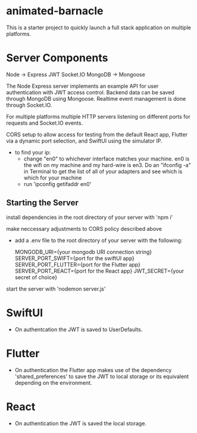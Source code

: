 # animated-barnacle

This is a starter project to quickly launch a full stack application on multiple platforms.  

# Server Components

Node -> Express
JWT
Socket.IO
MongoDB -> Mongoose

The Node Express server implements an example API for user authentication with JWT access control. Backend data can be saved through MongoDB using Mongoose. Realtime event management is done through Socket.IO.

For multiple platforms multiple HTTP servers listening on different ports for requests and Socket.IO events.

CORS setup to allow access for testing from the default React app, Flutter via a dynamic port selection, and SwiftUI using the simulator IP. 

* to find your ip:
    - change "en0" to whichever interface matches your machine. en0 is the wifi on my machine and my hard-wire is en3. Do an "ifconfig -a" in Terminal to get the list of all of your adapters and see which is which for your machine
    - run 'ipconfig getifaddr en0'

## Starting the Server

install dependencies in the root directory of your server with 'npm i'

make neccessary adjustments to CORS policy described above

* add a .env file to the root directory of your server with the following: 

    MONGODB_URI={your mongodb URI connection string}
    SERVER_PORT_SWIFT={port for the swiftUI app}
    SERVER_PORT_FLUTTER={port for the Flutter app}
    SERVER_PORT_REACT={port for the React app}
    JWT_SECRET={your secret of choice}

start the server with 'nodemon server.js'

# SwiftUI

* On authentcation the JWT is saved to UserDefaults.

# Flutter

* On authentication the Flutter app makes use of the dependency 'shared_preferences' to save the JWT to local storage or its equivalent depending on the environment.

# React

* On authentication the JWT is saved the local storage.


